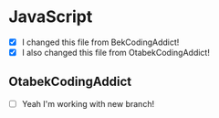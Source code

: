 # JavaScript

- [x] I changed this file from BekCodingAddict!
- [x] I also changed this file from OtabekCodingAddict!

## OtabekCodingAddict

- [ ] Yeah I'm working with new branch!
